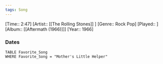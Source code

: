 ```yaml
---
tags: Song  
---
```

[Time:: 2:47]
[Artist:: [[The Rolling Stones]] ]
[Genre:: Rock Pop]
[Played:: ]
[Album:: [[Aftermath (1966)]]]
[Year:: 1966]
### Dates
````dataview
TABLE Favorite_Song
WHERE Favorite_Song = "Mother's Little Helper"
````